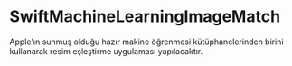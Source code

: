 # SwiftMachineLearningImageMatch
Apple'ın sunmuş olduğu hazır makine öğrenmesi kütüphanelerinden birini kullanarak resim eşleştirme uygulaması yapılacaktır.
